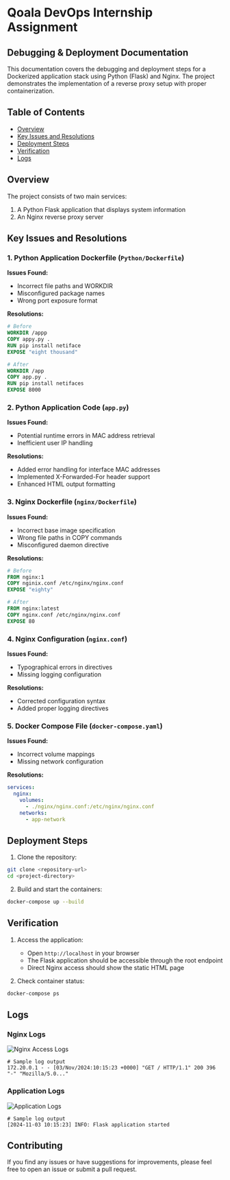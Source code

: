 # Qoala DevOps Internship Assignment
## Debugging & Deployment Documentation

This documentation covers the debugging and deployment steps for a Dockerized application stack using Python (Flask) and Nginx. The project demonstrates the implementation of a reverse proxy setup with proper containerization.

## Table of Contents
- [Overview](#overview)
- [Key Issues and Resolutions](#key-issues-and-resolutions)
- [Deployment Steps](#deployment-steps)
- [Verification](#verification)
- [Logs](#logs)

## Overview

The project consists of two main services:
1. A Python Flask application that displays system information
2. An Nginx reverse proxy server

## Key Issues and Resolutions

### 1. Python Application Dockerfile (`Python/Dockerfile`)

**Issues Found:**
- Incorrect file paths and WORKDIR
- Misconfigured package names
- Wrong port exposure format

**Resolutions:**
```dockerfile
# Before
WORKDIR /appp
COPY appy.py .
RUN pip install netiface
EXPOSE "eight thousand"

# After
WORKDIR /app
COPY app.py .
RUN pip install netifaces
EXPOSE 8000
```

### 2. Python Application Code (`app.py`)

**Issues Found:**
- Potential runtime errors in MAC address retrieval
- Inefficient user IP handling

**Resolutions:**
- Added error handling for interface MAC addresses
- Implemented X-Forwarded-For header support
- Enhanced HTML output formatting

### 3. Nginx Dockerfile (`nginx/Dockerfile`)

**Issues Found:**
- Incorrect base image specification
- Wrong file paths in COPY commands
- Misconfigured daemon directive

**Resolutions:**
```dockerfile
# Before
FROM nginx:1
COPY nginix.conf /etc/nginx/nginx.conf
EXPOSE "eighty"

# After
FROM nginx:latest
COPY nginx.conf /etc/nginx/nginx.conf
EXPOSE 80
```

### 4. Nginx Configuration (`nginx.conf`)

**Issues Found:**
- Typographical errors in directives
- Missing logging configuration

**Resolutions:**
- Corrected configuration syntax
- Added proper logging directives

### 5. Docker Compose File (`docker-compose.yaml`)

**Issues Found:**
- Incorrect volume mappings
- Missing network configuration

**Resolutions:**
```yaml
services:
  nginx:
    volumes:
      - ./nginx/nginx.conf:/etc/nginx/nginx.conf
    networks:
      - app-network
```

## Deployment Steps

1. Clone the repository:
```bash
git clone <repository-url>
cd <project-directory>
```

2. Build and start the containers:
```bash
docker-compose up --build
```

## Verification

1. Access the application:
   - Open `http://localhost` in your browser
   - The Flask application should be accessible through the root endpoint
   - Direct Nginx access should show the static HTML page

2. Check container status:
```bash
docker-compose ps
```

## Logs

### Nginx Logs
![Nginx Access Logs](path_to_access_logs_screenshot.png)
```
# Sample log output
172.20.0.1 - - [03/Nov/2024:10:15:23 +0000] "GET / HTTP/1.1" 200 396 "-" "Mozilla/5.0..."
```


### Application Logs
![Application Logs](path_to_app_logs_screenshot.png)
```
# Sample log output
[2024-11-03 10:15:23] INFO: Flask application started
```

## Contributing
If you find any issues or have suggestions for improvements, please feel free to open an issue or submit a pull request.
